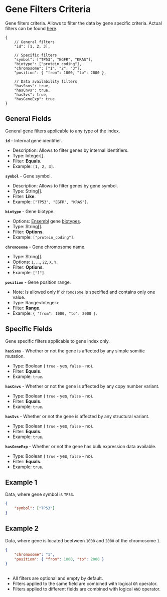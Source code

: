 # Gene Filters Criteria
Gene filters criteria. Allows to filter the data by gene specific criteria. Actual filters can be found [here](../Unite.Indices.Search/Services/Filters/Base/Genes/Criteria/GeneCriteria.cs).

```jsonc
{
    // General filters
    "id": [1, 2, 3],

    // Specific filters
    "symbol": ["TP53", "EGFR", "KRAS"],
    "biotype": ["protein_coding"],
    "chromosome": ["1", "2", "3"],
    "position": { "from": 1000, "to": 2000 },

    // Data availability filters
    "hasSsms": true,
    "hasCnvs": true,
    "hasSvs": true,
    "hasGeneExp": true
}
```


## General Fields
General gene filters applicable to any type of the index.

**`id`** - Internal gene identifier.
- Description: Allows to filter genes by internal identifiers.
- Type: Integer[].
- Filter: **Equals**.
- Example: `[1, 2, 3]`.

**`symbol`** - Gene symbol.
- Description: Allows to filter genes by gene symbol.
- Type: String[].
- Filter: **Like**.
- Example: `["TP53", "EGFR", "KRAS"]`.

**`biotype`** - Gene biotype.
- Options: [Ensembl](https://www.ensembl.org) gene [biotypes](https://www.ensembl.org/info/genome/genebuild/biotypes.html).
- Type: String[].
- Filter: **Options**.
- Example: `["protein_coding"]`.

**`chromosome`** - Gene chromosome name.
- Type: String[].
- Options: `1`, ..., `22`, `X`, `Y`.
- Filter: **Options**.
- Example: `["1"]`.

**`position`** - Gene position range.
- Note: Is allowed only if `chromosome` is specified and contains only one value.
- Type: Range\<Integer\>
- Filter: **Range**.
- Example: `{ "from": 1000, "to": 2000 }`.


## Specific Fields
Gene specific filters applicable to gene index only.

**`hasSsms`** - Whether or not the gene is affected by any simple somitic mutation.
- Type: Boolean ( `true` - yes, `false` - no).
- Filter: **Equals**.
- Example: `true`.

**`hasCnvs`** - Whether or not the gene is affected by any copy number variant.
- Type: Boolean ( `true` - yes, `false` - no).
- Filter: **Equals**.
- Example: `true`.

**`hasSvs`** - Whether or not the gene is affected by any structural variant.
- Type: Boolean ( `true` - yes, `false` - no).
- Filter: **Equals**.
- Example: `true`.

**`hasGeneExp`** - Whether or not the gene has bulk expression data available.
- Type: Boolean ( `true` - yes, `false` - no).
- Filter: **Equals**.
- Example: `true`.


## Example 1
Data, where gene symbol is `TP53`.

```json
{
    "symbol": ["TP53"]
}
```

## Example 2
Data, where gene is located beetween `1000` and `2000` of the chromosome `1`.

```json
{
    "chromosome": "1",
    "positiom": { "from": 1000, "to": 2000 }
}
```


##
- All filters are optional and empty by default.
- Filters applied to the same field are combined with logical `OR` operator.
- Filters applied to different fields are combined with logical `AND` operator.
